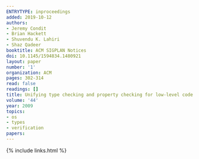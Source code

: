 ```yaml
---
ENTRYTYPE: inproceedings
added: 2019-10-12
authors:
- Jeremy Condit
- Brian Hackett
- Shuvendu K. Lahiri
- Shaz Qadeer
booktitle: ACM SIGPLAN Notices
doi: 10.1145/1594834.1480921
layout: paper
number: '1'
organization: ACM
pages: 302-314
read: false
readings: []
title: Unifying type checking and property checking for low-level code
volume: '44'
year: 2009
topics:
- os
- types
- verification
papers:
---
```


{% include links.html %}
